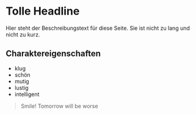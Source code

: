 # Tolle Headline
Hier steht der Beschreibungstext für diese Seite. Sie ist nicht zu lang und nicht zu kurz.

## Charaktereigenschaften
* klug
* schön
* mutig
* lustig
* intelligent 

> Smile! Tomorrow will be worse